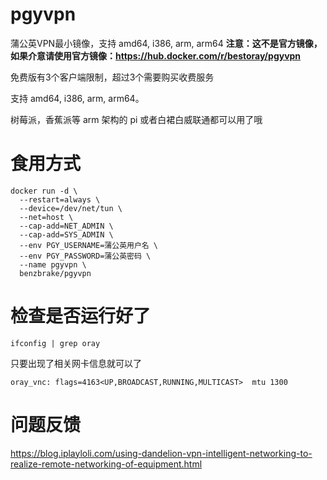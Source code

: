 # pgyvpn
蒲公英VPN最小镜像，支持 amd64, i386, arm, arm64
**注意：这不是官方镜像，如果介意请使用官方镜像：https://hub.docker.com/r/bestoray/pgyvpn**

免费版有3个客户端限制，超过3个需要购买收费服务

支持 amd64, i386, arm, arm64。

树莓派，香蕉派等 arm 架构的 pi 或者白裙白威联通都可以用了哦

# 食用方式
```
docker run -d \
  --restart=always \
  --device=/dev/net/tun \
  --net=host \
  --cap-add=NET_ADMIN \
  --cap-add=SYS_ADMIN \
  --env PGY_USERNAME=蒲公英用户名 \
  --env PGY_PASSWORD=蒲公英密码 \
  --name pgyvpn \
  benzbrake/pgyvpn
```

# 检查是否运行好了
```
ifconfig | grep oray
```
只要出现了相关网卡信息就可以了
```
oray_vnc: flags=4163<UP,BROADCAST,RUNNING,MULTICAST>  mtu 1300
```

# 问题反馈

https://blog.iplayloli.com/using-dandelion-vpn-intelligent-networking-to-realize-remote-networking-of-equipment.html
